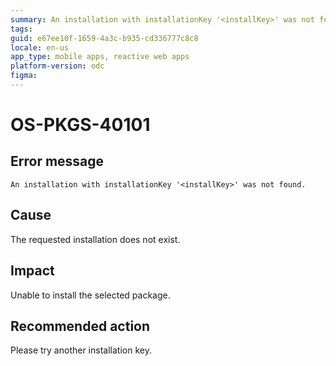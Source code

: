 ```yaml
---
summary: An installation with installationKey '<installKey>' was not found.
tags:
guid: e67ee10f-1659-4a3c-b935-cd336777c8c8
locale: en-us
app_type: mobile apps, reactive web apps
platform-version: odc
figma:
---
```


# OS-PKGS-40101

## Error message

`An installation with installationKey '<installKey>' was not found.`

## Cause

The requested installation does not exist.

## Impact

Unable to install the selected package.

## Recommended action

Please try another installation key.
